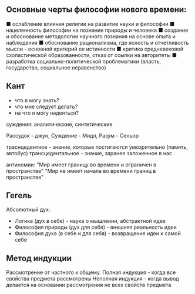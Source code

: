 ## Основные черты философии нового времени:
■ ослабление влияния религии на развитие науки и философии
■ нацеленность философии на познание природы и человека
■ создание и обоснование методологии научного познания на основе опыта и наблюдения
■ обоснование рационализма, где ясность и отчетливость мысли - основной критерий ее истинности
■ критика средневековой схоластической образованности, отказ от ссылки на авторитеты
■ разработка социально-политической проблематики (власть, государство, социальное неравенство)

## Кант
* что я могу знать?
* что мне следует делать?
* на что я могу надеяться?

суждения: аналитические, синтетические

Рассудок - джун, Суждение - Мидл, Разум - Сеньор

траснцедентное - знание, которые постигаются умозрительно (память, автобус)
трансцедентальное - знание, заранее заложенное в нас

антиномии: "Мир имеет границу во времени и ограничен в пространстве"
"Мир не имеет начала во времени границ в пространстве"

## Гегель

Абсолютный дух: 
   * Логика (дух в себе) - наука о мышлении, абстрактной идее
   * Философия природы (дух для себя) - внешняя реальность идеи
   * Философия духа (в себе и для себя) - возвращение идеи к самой себе

## Метод индукции
Рассмотрение от частного к общему.
Полная индукция - когда все свойства предмета рассмотрены
Неполная индукция - когда вывод делается на основании рассмотрения не всех свойств предмета
